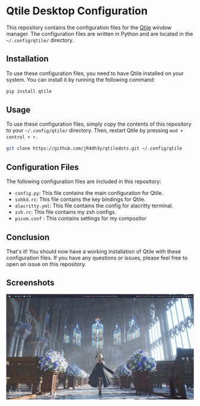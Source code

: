 # Qtile Desktop Configuration

This repository contains the configuration files for the [Qtile](http://www.qtile.org/) window manager. The configuration files are written in Python and are located in the `~/.config/qtile/` directory.

## Installation

To use these configuration files, you need to have Qtile installed on your system. You can install it by running the following command:

```bash
pip install qtile
```

## Usage

To use these configuration files, simply copy the contents of this repository to your `~/.config/qtile/` directory. Then, restart Qtile by pressing `mod + control + r`.

```bash
git clone https://github.com/jR4dh3y/qtiledots.git ~/.config/qtile
```

## Configuration Files

The following configuration files are included in this repository:

- `config.py`: This file contains the main configuration for Qtile.
- `sxhkd.rc`: This file contains the key bindings for Qtile.
- `alacritty.yml`: This file contains the config for alacritty terminal.
- `zsh.rc`: This file contains my zsh configs.
- `picom.conf` : This contains settings for my compositor 

## Conclusion

That's it! You should now have a working installation of Qtile with these configuration files. If you have any questions or issues, please feel free to open an issue on this repository.

## Screenshots
![Screenshot](ss.png)